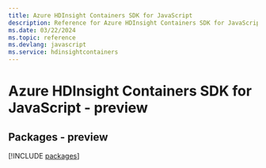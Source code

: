 ```yaml
---
title: Azure HDInsight Containers SDK for JavaScript
description: Reference for Azure HDInsight Containers SDK for JavaScript
ms.date: 03/22/2024
ms.topic: reference
ms.devlang: javascript
ms.service: hdinsightcontainers
---
```

# Azure HDInsight Containers SDK for JavaScript - preview
## Packages - preview
[!INCLUDE [packages](hdinsight-containers-index.md)]